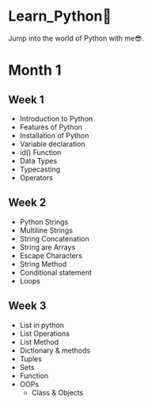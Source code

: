 # Learn_Python🐍

Jump into the world of Python with me😎.

# Month 1

## Week 1

- Introduction to Python
- Features of Python
- Installation of Python
- Variable declaration
- id() Function
- Data Types
- Typecasting
- Operators

## Week 2

- Python Strings
- Multiline Strings
- String Concatenation
- String are Arrays
- Escape Characters
- String Method
- Conditional statement
- Loops

## Week 3

- List in python
- List Operations
- List Method
- Dictionary & methods
- Tuples
- Sets
- Function
- OOPs
  - Class & Objects
